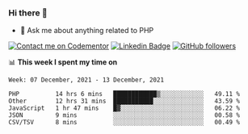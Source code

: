 ### Hi there 👋

<!--
**mustafaculban/mustafaculban** is a ✨ _special_ ✨ repository because its `README.md` (this file) appears on your GitHub profile.

Here are some ideas to get you started:

- 🌱 I’m currently learning ...
- 👯 I’m looking to collaborate on ...
- 🤔 I’m looking for help with ...
- 📫 How to reach me: ...
- 😄 Pronouns: ...
- ⚡ Fun fact: ...

-->
- 💬 Ask me about anything related to PHP

[![Contact me on Codementor](https://www.codementor.io/m-badges/karamusluk/book-session.svg)](https://www.codementor.io/@karamusluk?refer=badge)
[![Linkedin Badge](https://img.shields.io/badge/-Mustafa%20Culban-blue?style=social&logo=Linkedin&logoColor=blue&link=https://www.linkedin.com/in/mustafaculban/)](https://www.linkedin.com/in/mustafaculban/) 
[![GitHub followers](https://img.shields.io/github/followers/karamusluk?label=Follow&style=social)](https://github.com/karamusluk/?tab=follow)


📊 **This week I spent my time on**
<!--START_SECTION:waka-->
```text
Week: 07 December, 2021 - 13 December, 2021

PHP          14 hrs 6 mins   ████████████▒░░░░░░░░░░░░   49.11 % 
Other        12 hrs 31 mins  ███████████░░░░░░░░░░░░░░   43.59 % 
JavaScript   1 hr 47 mins    █▓░░░░░░░░░░░░░░░░░░░░░░░   06.22 % 
JSON         9 mins          ░░░░░░░░░░░░░░░░░░░░░░░░░   00.58 % 
CSV/TSV      8 mins          ░░░░░░░░░░░░░░░░░░░░░░░░░   00.49 % 
```
<!--END_SECTION:waka-->

